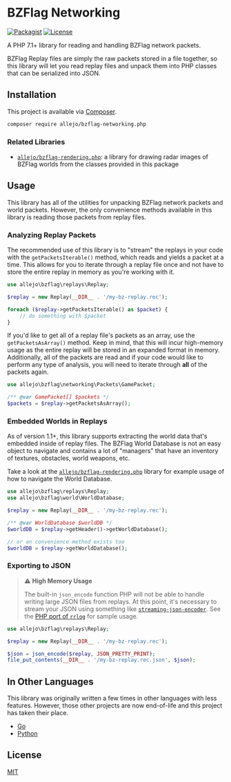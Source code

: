# BZFlag Networking

[![Packagist](https://img.shields.io/packagist/v/allejo/bzflag-networking.php.svg)](https://packagist.org/packages/allejo/bzflag-networking.php)
[![License](https://img.shields.io/github/license/allejo/bzflag-networking.php.svg)](https://github.com/allejo/bzflag-networking.php/blob/master/LICENSE.md)

A PHP 7.1+ library for reading and handling BZFlag network packets.

BZFlag Replay files are simply the raw packets stored in a file together, so this library will let you read replay files and unpack them into PHP classes that can be serialized into JSON.

## Installation

This project is available via [Composer](https://getcomposer.org).

```bash
composer require allejo/bzflag-networking.php
```

### Related Libraries

- [`allejo/bzflag-rendering.php`](https://github.com/allejo/bzflag-rendering.php): a library for drawing radar images of BZFlag worlds from the classes provided in this package

## Usage

This library has all of the utilities for unpacking BZFlag network packets and world packets. However, the only convenience methods available in this library is reading those packets from replay files.

### Analyzing Replay Packets

The recommended use of this library is to "stream" the replays in your code with the `getPacketsIterable()` method, which reads and yields a packet at a time. This allows for you to iterate through a replay file once and not have to store the entire replay in memory as you're working with it.

```php
use allejo\bzflag\replays\Replay;

$replay = new Replay(__DIR__ . '/my-bz-replay.rec');

foreach ($replay->getPacketsIterable() as $packet) {
    // do something with $packet
}
```

If you'd like to get all of a replay file's packets as an array, use the `getPacketsAsArray()` method. Keep in mind, that this will incur high-memory usage as the entire replay will be stored in an expanded format in memory. Additionally, all of the packets are read and if your code would like to perform any type of analysis, you will need to iterate through **all** of the packets again.

```php
use allejo\bzflag\networking\Packets\GamePacket;

/** @var GamePacket[] $packets */
$packets = $replay->getPacketsAsArray();
```

### Embedded Worlds in Replays

As of version 1.1+, this library supports extracting the world data that's embedded inside of replay files. The BZFlag World Database is not an easy object to navigate and contains a lot of "managers" that have an inventory of textures, obstacles, world weapons, etc.

Take a look at the [`allejo/bzflag-rendering.php`](https://github.com/allejo/bzflag-rendering.php) library for example usage of how to navigate the World Database.

```php
use allejo\bzflag\replays\Replay;
use allejo\bzflag\world\WorldDatabase;

$replay = new Replay(__DIR__ . '/my-bz-replay.rec');

/** @var WorldDatabase $worldDB */
$worldDB = $replay->getHeader()->getWorldDatabase();

// or an convenience method exists too
$worldDB = $replay->getWorldDatabase();
```

### Exporting to JSON

> :warning: **High Memory Usage**
>
> The built-in `json_encode` function PHP will not be able to handle writing large JSON files from replays. At this point, it's necessary to stream your JSON using something like [`streaming-json-encoder`](https://github.com/violet-php/streaming-json-encoder). See the [PHP port of `rrlog`](https://github.com/allejo/rrlog/blob/master/src/allejo/rrlog/Writer/JsonWriter.php) for sample usage.

```php
use allejo\bzflag\replays\Replay;

$replay = new Replay(__DIR__ . '/my-bz-replay.rec');

$json = json_encode($replay, JSON_PRETTY_PRINT);
file_put_contents(__DIR__ . '/my-bz-replay.rec.json', $json);
```

## In Other Languages

This library was originally written a few times in other languages with less features. However, those other projects are now end-of-life and this project has taken their place.

- [Go](https://github.com/allejo/bzflag-networking.go)
- [Python](https://github.com/allejo/bzflag-networking.py)

## License

[MIT](./LICENSE.md)
